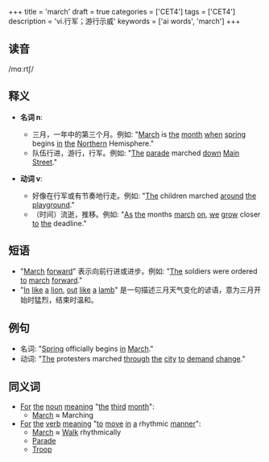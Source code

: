 +++
title = 'march'
draft = true
categories = ['CET4']
tags = ['CET4']
description = 'vi.行军；游行示威'
keywords = ['ai words', 'march']
+++

## 读音
/mɑːrtʃ/

## 释义
- **名词 n**:
   - 三月，一年中的第三个月。例如: "[March](/post/march/) is [the](/post/the/) [month](/post/month/) [when](/post/when/) [spring](/post/spring/) begins [in](/post/in/) [the](/post/the/) [Northern](/post/northern/) Hemisphere."
   - 队伍行进，游行，行军。例如: "[The](/post/the/) [parade](/post/parade/) marched [down](/post/down/) [Main](/post/main/) [Street](/post/street/)."

- **动词 v**:
   - 好像在行军或有节奏地行走。例如: "[The](/post/the/) children marched [around](/post/around/) [the](/post/the/) [playground](/post/playground/)."
   - （时间）流逝，推移。例如: "[As](/post/as/) [the](/post/the/) months [march](/post/march/) [on](/post/on/), [we](/post/we/) [grow](/post/grow/) closer [to](/post/to/) [the](/post/the/) deadline."

## 短语
- "[March](/post/march/) [forward](/post/forward/)" 表示向前行进或进步。例如: "[The](/post/the/) soldiers were ordered [to](/post/to/) [march](/post/march/) [forward](/post/forward/)."
- "[In](/post/in/) [like](/post/like/) [a](/post/a/) [lion](/post/lion/), [out](/post/out/) [like](/post/like/) [a](/post/a/) [lamb](/post/lamb/)" 是一句描述三月天气变化的谚语，意为三月开始时猛烈，结束时温和。

## 例句
- 名词: "[Spring](/post/spring/) officially begins [in](/post/in/) [March](/post/march/)."
- 动词: "[The](/post/the/) protesters marched [through](/post/through/) [the](/post/the/) [city](/post/city/) [to](/post/to/) [demand](/post/demand/) [change](/post/change/)."

## 同义词
- [For](/post/for/) [the](/post/the/) [noun](/post/noun/) [meaning](/post/meaning/) "[the](/post/the/) [third](/post/third/) [month](/post/month/)":
   - [March](/post/march/) ≈ Marching
- [For](/post/for/) [the](/post/the/) [verb](/post/verb/) [meaning](/post/meaning/) "[to](/post/to/) [move](/post/move/) [in](/post/in/) [a](/post/a/) rhythmic [manner](/post/manner/)":
   - [March](/post/march/) ≈ [Walk](/post/walk/) rhythmically
   - [Parade](/post/parade/)
   - [Troop](/post/troop/)
